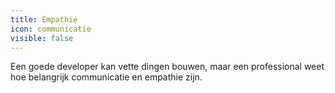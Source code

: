 ```yaml
---
title: Empathie
icon: communicatie
visible: false
---
```


Een goede developer kan vette dingen bouwen, maar een professional weet hoe belangrijk communicatie en empathie zijn.